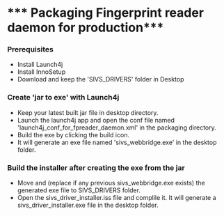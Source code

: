 # *** Packaging Fingerprint reader daemon for production***

### Prerequisites
* Install Launch4j
* Install InnoSetup
* Download and keep the 'SIVS_DRIVERS' folder in Desktop

### Create 'jar to exe' with Launch4j
* Keep your latest built jar file in desktop directory.
* Launch the launch4j app and open the conf file named 'launch4j_conf_for_fpreader_daemon.xml' in the packaging directory.
* Build the exe by clicking the build icon.
* It will generate an exe file named 'sivs_webbridge.exe' in the desktop folder.

### Build the installer after creating the exe from the jar

* Move and (replace if any previous sivs_webbridge.exe exists) the generated exe file to SIVS_DRIVERS folder.
* Open the sivs_driver_installer.iss file and complile it. It will generate a sivs_driver_installer.exe file in the desktop folder.